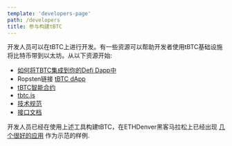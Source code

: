 ```yaml
---
template: 'developers-page'
path: /developers
title: 参与构建tBTC
---
```

开发人员可以在tBTC上进行开发。有一些资源可以帮助开发者使用tBTC基础设施将比特币带到以太坊。从以下资源开始:
- [如何将TBTC集成到你的Defi Dapp中](/developers/how-to-integrate-tbtc-into-your-defi-dapp)
- Ropsten链接 [tBTC dApp](https://dapp.test.tbtc.network/)
- [tBTC智能合约](https://github.com/keep-network/tbtc)
- [tbtc.js](https://github.com/keep-network/tbtc.js)
- [技术规范](http://docs.keep.network/tbtc/)
- [接口文档](http://docs.keep.network/tbtc/solidity/)

开发人员已经在使用上述工具构建tBTC，在ETHDenver黑客马拉松上已经出现 [几个很好的应用](https://blog.keep.network/bitcoin-earn-wins-ethdenver-tbtc-hackathon-prize-5233ce805468) 作为示范的样例.

